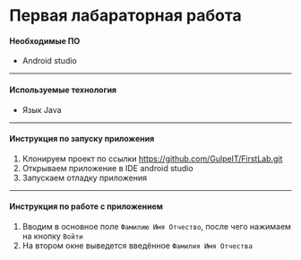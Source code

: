 # Первая лабараторная работа
#### Необходимые ПО
* Android studio
___

#### Используемые технология
* Язык Java
___

#### Инструкция по запуску приложения
1. Клонируем проект по ссылки https://github.com/GulpeIT/FirstLab.git
2. Открываем приложение в IDE android studio
3. Запускаем отладку приложения
___

#### Инструкция по работе с приложением
1. Вводим в основное поле ```Фамилию Имя Отчество```, после чего нажимаем на кнопку ```Войти```
2. На втором окне выведется введённое ```Фамилия Имя Отчества```
